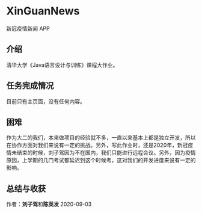 # XinGuanNews
新冠疫情新闻 APP


## 介绍
  清华大学《Java语言设计与训练》课程大作业。

## 任务完成情况
  目前只有主页面，没有任何内容。

## 困难
  作为大二的我们，本来做项目的经验就不多，一直以来基本上都是独立开发，所以在协作方面对我们来说有一定的挑战。另外，写此作业时，还是2020年，新冠疫情未结束的时候，刘子驾因为不在国内，我们只能进行远程会议。另外，因为疫情原因，上学期的几门考试都延迟到这个时候考，这对我们的开发进度来说有一定的影响。

## 总结与收获
  

作者：**刘子驾**和**陈英发**
2020-09-03

